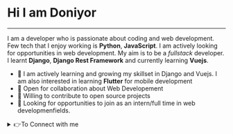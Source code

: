 # Hi I am Doniyor

___

I am a developer who is passionate about coding and web development. Few tech that I enjoy working is **Python**, **JavaScript**. I am actively looking for opportunities
in web development. My aim is to be a *fullstack* developer. I learnt **Django**, **Django Rest Framework** and currently learning **Vuejs**.


* 👨 I am actively learning and growing my skillset in Django and Vuejs. I am also interested in learning **Flutter** for mobile development
* 🔭 Open for collaboration about Web Developement
* 🌱 Willing to contribute to open source projects
* 👯 Looking for opportunities to join as an intern/full time in web developmenfields.


<details>
  <summary>👉To Connect with me</summary>
   [img=src="https://img.shields.io/badge/instagram-%23E4405F.svg?&style=for-the-badge&logo=instagram&logoColor=white"](https://www.instagram.com/gayratovic77/) 
</details>
